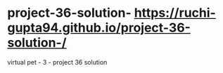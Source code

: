 # project-36-solution- https://ruchi-gupta94.github.io/project-36-solution-/
virtual pet - 3 - project 36 solution
